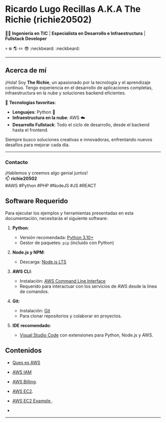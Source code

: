 # Ricardo Lugo Recillas A.K.A The Richie (richie20502)  

👨‍💻 **Ingeniería en TIC** | **Especialista en Desarrollo e Infraestructura** | **Fullstack Developer**  

💀 ❄️ 🌎 ✏️ 😎 :neckbeard: :neckbeard:

---

## Acerca de mí  
¡Hola! Soy **The Richie**, un apasionado por la tecnología y el aprendizaje continuo. Tengo experiencia en el desarrollo de aplicaciones completas, infraestructura en la nube y soluciones backend eficientes.  

🚀 **Tecnologías favoritas**:  
- **Lenguajes**: Python 🐍  
- **Infraestructura en la nube**: AWS ☁️  
- **Desarrollo Fullstack**: Todo el ciclo de desarrollo, desde el backend hasta el frontend.  

Siempre busco soluciones creativas e innovadoras, enfrentando nuevos desafíos para mejorar cada día.  

---

### Contacto
¡Hablemos y creemos algo genial juntos!  
📫 **richie20502**  
#AWS #Python #PHP #NodeJS #JS #REACT


## Software Requerido  
Para ejecutar los ejemplos y herramientas presentadas en esta documentación, necesitarás el siguiente software:

1. **Python**:  
   - Versión recomendada: [Python 3.10+](https://www.python.org/downloads/)  
   - Gestor de paquetes: `pip` (incluido con Python)

2. **Node.js y NPM**:  
   - Descarga: [Node.js LTS](https://nodejs.org/)  

3. **AWS CLI**:  
   - Instalación: [AWS Command Line Interface](https://aws.amazon.com/cli/)  
   - Requerido para interactuar con los servicios de AWS desde la línea de comandos.

4. **Git**:  
   - Instalación: [Git](https://git-scm.com/)  
   - Para clonar repositorios y colaborar en proyectos.

5. **IDE recomendado**:  
   - [Visual Studio Code](https://code.visualstudio.com/) con extensiones para Python, Node.js y AWS.  



## Contenidos  
- [Ques es AWS ](AWS/0_AWS.md)
- [AWS IAM](IAM/1_AWS_IAM.md)
- [AWS Billing](BILLING/2_AWS_Billing.md).
- [AWS EC2](EC2/3_AWS_EC2.md).
- [AWS EC2 Example ](EC2/3_AWS_EC2_Example.md).

- 

---
